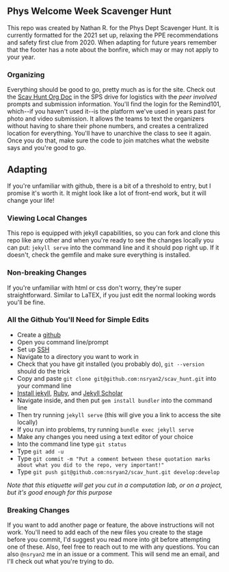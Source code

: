 ## Phys Welcome Week Scavenger Hunt
This repo was created by Nathan R. for the Phys Dept Scavenger Hunt.
It is currently formatted for the 2021 set up, relaxing the PPE
recommendations and safety first clue from 2020. When adapting for 
future years remember that the footer has a note about the bonfire,
which may or may not apply to your year.

### Organizing
Everything should be good to go, pretty much as is for the site.
Check out the [Scav Hunt Org Doc](https://docs.google.com/spreadsheets/d/1NI1Vz8nypDExuSBih5-rgIwrYly9YAe6kuyBoHyCObA/edit#gid=710405506) in the SPS drive for 
logistics with the *peer involved* prompts and submission information.
You'll find the login for the Remind101, which--if you haven't used it--is
the platform we've used in years past for photo and video submission.
It allows the teams to text the organizers without having to share 
their phone numbers, and creates a centralized location for everything.
You'll have to unarchive the class to see it again. Once you do that,
make sure the code to join matches what the website says and you're good
to go.

## Adapting
If you're unfamiliar with github, there is a bit of a threshold to entry,
but I promise it's worth it. It might look like a lot of front-end work, but
it will change your life!

### Viewing Local Changes
This repo is equipped with jekyll capabilities, so you can fork and 
clone this repo like any other and when you're ready to see the
changes locally you can put:
`jekyll serve`
into the command line and it should pop right up.
If it doesn't, check the gemfile and make sure everything is 
installed.

### Non-breaking Changes
If you're unfamiliar with html or css don't worry, they're super 
straightforward. Similar to LaTEX, if you just edit the normal 
looking words you'll be fine.

### All the Github You'll Need for Simple Edits
* Create a [github](https://github.com/login)
* Open you command line/prompt
* Set up [SSH](https://help.github.com/en/github/authenticating-to-github/connecting-to-github-with-ssh)
* Navigate to a directory you want to work in 
* Check that you have git installed (you probably do), `git --version` should do the trick
* Copy and paste `git clone git@github.com:nsryan2/scav_hunt.git` into your command line
* [Install jekyll](https://jekyllrb.com/docs/installation/), [Ruby](https://www.ruby-lang.org/en/documentation/installation/), and [Jekyll Scholar](https://github.com/inukshuk/jekyll-scholar#installation)
* Navigate inside, and then put `gem install bundler` into the command line 
* Then try running `jekyll serve` (this will give you a link to access the site locally)
* If you run into problems, try running `bundle exec jekyll serve`
* Make any changes you need using a text editor of your choice
* Into the command line type `git status`
* Type `git add -u`
* Type `git commit -m "Put a comment between these quotation marks about what you did to the repo, very important!"`
* Type `git push git@github.com:nsryan2/scav_hunt.git develop:develop`

*Note that this etiquette will get you cut in a computation lab, or on a project, but it's good enough for this purpose*

### Breaking Changes
If you want to add another page or feature, the above instructions will not work. You'll
need to add each of the new files you create to the stage before you commit, I'd suggest you
read more into git before attempting one of these. Also, feel free to reach out to me with any questions.
You can also `@nsryan2` me in an issue or a comment. This will send me an email, and I'll check out what
you're trying to do.
